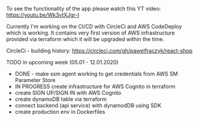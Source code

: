 To see the functionality of the app please watch this YT video: https://youtu.be/Wk3vtXJgr-I

Currently I'm working on the CI/CD with CircleCi and AWS CodeDeploy which is working. It contains very first version of AWS infrastructure provided via terraform which it will be upgraded within the time.

CircleCi - building history: https://circleci.com/gh/pawelfraczyk/react-shop


TODO in upcoming week (05.01 - 12.01.2020)
- DONE - make ssm agent working to get credentials from AWS SM Parameter Store
- IN PROGRESS create infrastructure for AWS Cognito in terraform
- create SIGN UP/SIGN IN with AWS Cognito
- create dynamoDB table via terraform
- connect backend (api service) with dynamodDB using SDK
- create production env in Dockerfiles
